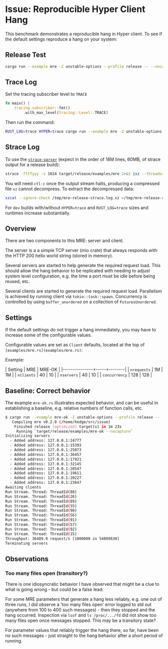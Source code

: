 # Issue: Reproducible Hyper Client Hang

This benchmark demonstrates a reproducible hang in Hyper client.
To see if the default settings reproduce a hang on your system:

## Release Test

```bash
cargo run --example mre -Z unstable-options --profile release -- --nocapture &> mre-notrace.log
```

## Trace Log

Set the tracing subscriber level to `TRACE`

```rust
fn main() {
    tracing_subscriber::fmt()
        .with_max_level(tracing::Level::TRACE)
```

Then run the command:

```bash
RUST_LOG=trace HYPER=trace cargo run --example mre -Z unstable-options --profile dev -- --nocapture &> mre-trace.log
```

## Strace Log

To use the [`strace-parser`](https://gitlab.com/gitlab-com/support/toolbox/strace-parser)
(expect in the order of 18M lines, 60MB, of strace output for a release build):

```bash
strace -fttTyyy -s 1024 target/release/examples/mre 2>&1 |xz --threads=0 --compress --extreme /tmp/mre-release-strace.log.xz
```

You will need `ctl-c` once the output stream halts, producing a compressed
file `xz` cannot decompress.
To extract the decompressed data:

```bash
xzcat --ignore-check /tmp/mre-release-strace.log.xz >/tmp/mre-release-strace.log
```

For `dev` builds with/without `HYPER=trace` and `RUST_LOG=trace` sizes and runtimes
increase substantially.

## Overview

There are two components to this MRE: server and client.

The server is a  a simple TCP server (mio crate) that always responds with
the HTTP 200 hello world string (stored in memory).

Several servers are started to help generate the required request load.
This should allow the hang behavior to be replicated with needing to adjust
system level configuration, e.g. the time a port must be idle before being
reused, etc.

Several clients are started to generate the required request load.
Parallelism is achieved by running client via `tokio::task::spawn`.
Concurrency is controlled by using `buffer_unordered` on a collection of
`FuturesUnordered`.

## Settings

If the default settings do not trigger a hang immediately, you may have to
increase some of the configurable values.

Configurable values are set as `Client` defaults, located at the top
of `[examples/mre.rs](examples/mre.rs)`:

Example:

| Setting       | MRE | MRE-OK |
|---------------+-----+--------|
| `nrequests`   | 1M  | 1M     |
| `nclients`    | 40  | 10     |
| `nservers`    | 40  | 10     |
| `concurrency` | 128 | 128    |

## Baseline: Correct behavior

The example `mre-ok.rs` illustrates expected behavior, and can be useful in
establishing a baseline, e.g. relative numbers of function calls, etc.

```bash
$ cargo run --example mre-ok -Z unstable-options --profile release -- --nocapture &> mre-ok-notrace.log
   Compiling mre v0.2.0 (/home/hedge/src/issue)
    Finished release [optimized] target(s) in 1m 23s
     Running `target/release/examples/mre-ok --nocapture`
Initializing servers
  - Added address: 127.0.0.1:24777
  - Added address: 127.0.0.1:15393
  - Added address: 127.0.0.1:25073
  - Added address: 127.0.0.1:36457
  - Added address: 127.0.0.1:17921
  - Added address: 127.0.0.1:32145
  - Added address: 127.0.0.1:28547
  - Added address: 127.0.0.1:19611
  - Added address: 127.0.0.1:20227
  - Added address: 127.0.0.1:23647
Awaiting clients
Run Stream. Thread: ThreadId(88)
Run Stream. Thread: ThreadId(26)
Run Stream. Thread: ThreadId(89)
Run Stream. Thread: ThreadId(55)
Run Stream. Thread: ThreadId(90)
Run Stream. Thread: ThreadId(56)
Run Stream. Thread: ThreadId(91)
Run Stream. Thread: ThreadId(57)
Run Stream. Thread: ThreadId(92)
Run Stream. Thread: ThreadId(15)
Throughput: 36489.9 request/s [1000000 in 54809630]
Terminating servers
```

## Observations

### Too many files open (transitory?)

There is one idiosyncratic behavior I have observed that might be a clue to
what is going wrong - but could be a false lead:

For some MRE parameters that generate a hang less reliably, e.g. one out of
three runs, I did observe a 'too many files open' error logged to std out
(anywhere from 100 to 400 such messages) - then they stopped and the hang
occurred. Inspection via `lsof` and `ls /proc/.../fd` did not show too many
files open once messages stopped.  This may be a transitory state?

For parameter values that reliably trigger the hang there, so far, have been
no such messages - just straight to the hang behavior after a short period
of running.
